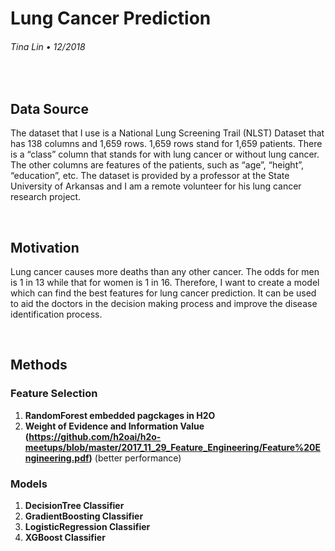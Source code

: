 # Lung Cancer Prediction
###### Tina Lin &bull; 12/2018

&nbsp;
## Data Source 
The dataset that I use is a National Lung Screening Trail (NLST) Dataset that has 138 columns and 1,659 rows. 1,659 rows stand for 1,659 patients. There is a “class” column that stands for with lung cancer or without lung cancer. The other columns are features of the patients, such as “age”, “height”, “education”, etc. The dataset is provided by a professor at the State University of Arkansas and I am a remote volunteer for his lung cancer research project.

&nbsp;
## Motivation
Lung cancer causes more deaths than any other cancer. The odds for men is 1 in 13 while that for women is 1 in 16. Therefore, 
I want to create a model which can find the best features for lung cancer prediction. It can be used to aid the doctors in the decision making process and improve the disease identification process. 

&nbsp;
## Methods
### Feature Selection
1. **RandomForest embedded pagckages in H2O**
2. **Weight of Evidence and Information Value (https://github.com/h2oai/h2o-meetups/blob/master/2017_11_29_Feature_Engineering/Feature%20Engineering.pdf)** (better performance)

### Models
1. **DecisionTree Classifier**
2. **GradientBoosting Classifier**
3. **LogisticRegression Classifier**
4. **XGBoost Classifier**


